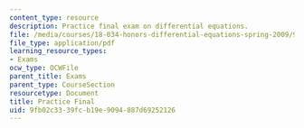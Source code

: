 ```yaml
---
content_type: resource
description: Practice final exam on differential equations.
file: /media/courses/18-034-honors-differential-equations-spring-2009/9fb02c3339fcb19e9094887d69252126_MIT18_034s09_exam04_pfinal.pdf
file_type: application/pdf
learning_resource_types:
- Exams
ocw_type: OCWFile
parent_title: Exams
parent_type: CourseSection
resourcetype: Document
title: Practice Final
uid: 9fb02c33-39fc-b19e-9094-887d69252126
---
```

